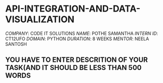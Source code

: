 # API-INTEGRATION-AND-DATA-VISUALIZATION
*COMPANY*:   CODE IT SOLUTIONS
*NAME*:      POTHE SAMANTHA
*INTERN ID*:  CT12UFO
*DOMAIN*:     PYTHON
*DURATION*:   8 WEEKS
*MENTOR*:    NEELA SANTOSH
## YOU HAVE TO ENTER DESCRITION OF YOUR TASK(AND IT SHOULD BE LESS THAN 500 WORDS
